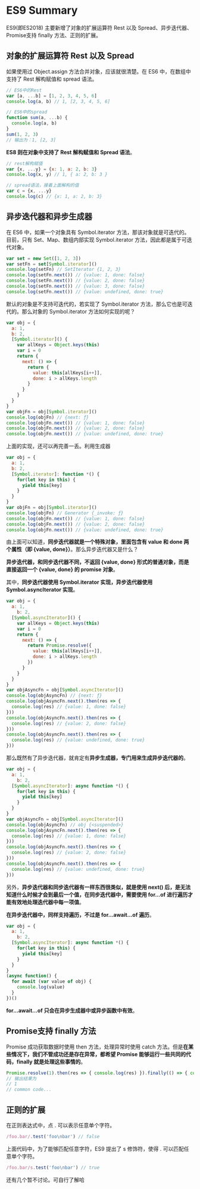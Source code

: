 # ES9 Summary

ES9(即ES2018) 主要新增了对象的扩展运算符 Rest 以及 Spread、异步迭代器、Promise支持 finally 方法、正则的扩展。

## 对象的扩展运算符 Rest 以及 Spread

如果使用过 Object.assign 方法合并对象，应该就很清楚。在 ES6 中，在数组中支持了 Rest 解构赋值和 spread 语法。

```javascript
// ES6中的Rest
var [a, ...b] = [1, 2, 3, 4, 5, 6]
console.log(a, b) // 1, [2, 3, 4, 5, 6]

// ES6中的spread
function sum(a, ...b) {
  console.log(a, b)
}
sum(1, 2, 3)
// 输出为：1, [2, 3]
```

**ES8 则在对象中支持了 Rest 解构赋值和 Spread 语法**。

```javascript
// rest解构赋值
var {x, ...y} = {x: 1, a: 2, b: 3}
console.log(x, y) // 1, { a: 2, b: 3 }

// spread语法，接着上面解构的值
var c = {x, ...y}
console.log(c) // {x: 1, a: 2, b: 3}
```

## 异步迭代器和异步生成器

在 ES6 中，如果一个对象具有 Symbol.iterator 方法，那该对象就是可迭代的。目前，只有 Set、Map、数组内部实现 Symbol.iterator 方法，因此都是属于可迭代对象。

```javascript
var set = new Set([1, 2, 3])
var setFn = set[Symbol.iterator]()
console.log(setFn) // SetIterator {1, 2, 3}
console.log(setFn.next()) // {value: 1, done: false}
console.log(setFn.next()) // {value: 2, done: false}
console.log(setFn.next()) // {value: 3, done: false}
console.log(setFn.next()) // {value: undefined, done: true}
```

默认的对象是不支持可迭代的，若实现了 Symbol.iterator 方法，那么它也是可迭代的。那么对象的 Symbol.iterator 方法如何实现的呢？

```javascript
var obj = {
  a: 1,
  b: 2,
  [Symbol.iterator]() {
    var allKeys = Object.keys(this)
    var i = 0
    return {
      next: () => {
      	return {
          value: this[allKeys[i++]],
          done: i > allKeys.length
        }
      }
    }
  }
}
var objFn = obj[Symbol.iterator]()
console.log(objFn) // {next: ƒ}
console.log(objFn.next()) // {value: 1, done: false}
console.log(objFn.next()) // {value: 2, done: false}
console.log(objFn.next()) // {value: undefined, done: true}
```

上面的实现，还可以再完善一丢。利用生成器

```javascript
var obj = {
  a: 1,
  b: 2,
  [Symbol.iterator]: function *() {
    for(let key in this) {
      yield this[key]
    }
  }
}
var objFn = obj[Symbol.iterator]()
console.log(objFn) // Generator {_invoke: ƒ}
console.log(objFn.next()) // {value: 1, done: false}
console.log(objFn.next()) // {value: 2, done: false}
console.log(objFn.next()) // {value: undefined, done: true}
```

由上面可以知道，**同步迭代器就是一个特殊对象，里面包含有 value 和 done 两个属性（即 {value, done}）**。那么异步迭代器又是什么？

**异步迭代器，和同步迭代器不同，不返回 {value, done} 形式的普通对象，而是直接返回一个 {value, done} 的 promise 对象**。

其中，**同步迭代器使用 Symbol.iterator 实现，异步迭代器使用 Symbol.asyncIterator 实现**。

```javascript
var obj = {
  a: 1,
	b: 2,
  [Symbol.asyncIterator]() {
    var allKeys = Object.keys(this)
    var i = 0
    return {
      next: () => {
        return Promise.resolve({
          value: this[allKeys[i++]],
          done: i > allKeys.length
        })
      }
    }
  }
}
var objAsyncFn = obj[Symbol.asyncIterator]()
console.log(objAsyncFn) // {next: ƒ}
console.log(objAsyncFn.next().then(res => {
  console.log(res) // {value: 1, done: false}
}))
console.log(objAsyncFn.next().then(res => {
  console.log(res) // {value: 2, done: false}
}))
console.log(objAsyncFn.next().then(res => {
  console.log(res) // {value: undefined, done: true}
}))
```

那么既然有了异步迭代器，就肯定有**异步生成器，专门用来生成异步迭代器的**。

```javascript
var obj = {
  a: 1,
	b: 2,
  [Symbol.asyncIterator]: async function *() {
    for(let key in this) {
      yield this[key]
    }
  }
}
var objAsyncFn = obj[Symbol.asyncIterator]()
console.log(objAsyncFn) // obj {<suspended>}
console.log(objAsyncFn.next().then(res => {
  console.log(res) // {value: 1, done: false}
}))
console.log(objAsyncFn.next().then(res => {
  console.log(res) // {value: 2, done: false}
}))
console.log(objAsyncFn.next().then(res => {
  console.log(res) // {value: undefined, done: true}
}))
```

另外，**异步迭代器和同步迭代器有一样东西很类似，就是使用 next() 后，是无法知道什么时候才会到最后一个值，在同步迭代器中，需要使用 for...of 进行遍历才能有效地处理迭代器中每一项值**。

**在异步迭代器中，同样支持遍历，不过是 for...await...of 遍历**。

```javascript
var obj = {
  a: 1,
	b: 2,
  [Symbol.asyncIterator]: async function *() {
    for(let key in this) {
      yield this[key]
    }
  }
}
(async function() {
  for await (var value of obj) {
    console.log(value)
  }
})()
```

 **for...await...of 只会在异步生成器中或异步函数中有效**。

## Promise支持 finally 方法

Promise 成功获取数据时使用 then 方法，处理异常时使用 catch 方法。但是**在某些情况下，我们不管成功还是存在异常，都希望 Promise 能够运行一些共同的代码，finally 就是处理这些事情的**。

```javascript
Promise.resolve(1).then(res => { console.log(res) }).finally(() => { console.lig('common code...') })
// 输出结果为
// 1
// common code...
```

## 正则的扩展

在正则表达式中，点 \. 可以表示任意单个字符。

```javascript
/foo.bar/.test('foo\nbar') // false
```

上面代码中，为了能够匹配任意字符，ES9 提出了 s 修饰符，使得 . 可以匹配任意单个字符。

```javascript
/foo.bar/s.test('foo\nbar') // true
```

还有几个暂不讨论。可自行了解哈


